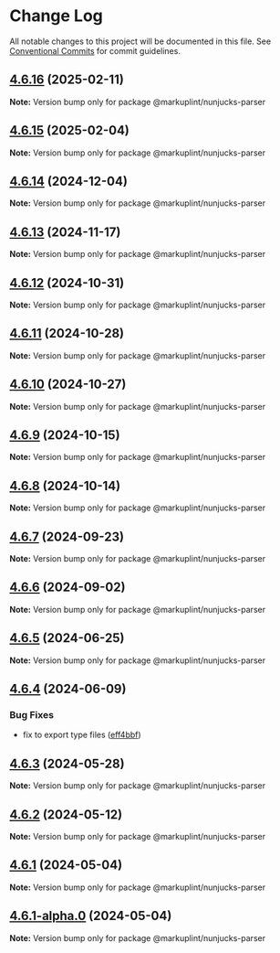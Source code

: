 # Change Log

All notable changes to this project will be documented in this file.
See [Conventional Commits](https://conventionalcommits.org) for commit guidelines.

## [4.6.16](https://github.com/markuplint/markuplint/compare/@markuplint/nunjucks-parser@4.6.15...@markuplint/nunjucks-parser@4.6.16) (2025-02-11)

**Note:** Version bump only for package @markuplint/nunjucks-parser

## [4.6.15](https://github.com/markuplint/markuplint/compare/@markuplint/nunjucks-parser@4.6.14...@markuplint/nunjucks-parser@4.6.15) (2025-02-04)

**Note:** Version bump only for package @markuplint/nunjucks-parser

## [4.6.14](https://github.com/markuplint/markuplint/compare/@markuplint/nunjucks-parser@4.6.13...@markuplint/nunjucks-parser@4.6.14) (2024-12-04)

**Note:** Version bump only for package @markuplint/nunjucks-parser

## [4.6.13](https://github.com/markuplint/markuplint/compare/@markuplint/nunjucks-parser@4.6.12...@markuplint/nunjucks-parser@4.6.13) (2024-11-17)

**Note:** Version bump only for package @markuplint/nunjucks-parser

## [4.6.12](https://github.com/markuplint/markuplint/compare/@markuplint/nunjucks-parser@4.6.11...@markuplint/nunjucks-parser@4.6.12) (2024-10-31)

**Note:** Version bump only for package @markuplint/nunjucks-parser

## [4.6.11](https://github.com/markuplint/markuplint/compare/@markuplint/nunjucks-parser@4.6.10...@markuplint/nunjucks-parser@4.6.11) (2024-10-28)

**Note:** Version bump only for package @markuplint/nunjucks-parser

## [4.6.10](https://github.com/markuplint/markuplint/compare/@markuplint/nunjucks-parser@4.6.9...@markuplint/nunjucks-parser@4.6.10) (2024-10-27)

**Note:** Version bump only for package @markuplint/nunjucks-parser

## [4.6.9](https://github.com/markuplint/markuplint/compare/@markuplint/nunjucks-parser@4.6.8...@markuplint/nunjucks-parser@4.6.9) (2024-10-15)

**Note:** Version bump only for package @markuplint/nunjucks-parser

## [4.6.8](https://github.com/markuplint/markuplint/compare/@markuplint/nunjucks-parser@4.6.7...@markuplint/nunjucks-parser@4.6.8) (2024-10-14)

**Note:** Version bump only for package @markuplint/nunjucks-parser

## [4.6.7](https://github.com/markuplint/markuplint/compare/@markuplint/nunjucks-parser@4.6.6...@markuplint/nunjucks-parser@4.6.7) (2024-09-23)

**Note:** Version bump only for package @markuplint/nunjucks-parser

## [4.6.6](https://github.com/markuplint/markuplint/compare/@markuplint/nunjucks-parser@4.6.5...@markuplint/nunjucks-parser@4.6.6) (2024-09-02)

**Note:** Version bump only for package @markuplint/nunjucks-parser

## [4.6.5](https://github.com/markuplint/markuplint/compare/@markuplint/nunjucks-parser@4.6.4...@markuplint/nunjucks-parser@4.6.5) (2024-06-25)

**Note:** Version bump only for package @markuplint/nunjucks-parser

## [4.6.4](https://github.com/markuplint/markuplint/compare/@markuplint/nunjucks-parser@4.6.3...@markuplint/nunjucks-parser@4.6.4) (2024-06-09)

### Bug Fixes

- fix to export type files ([eff4bbf](https://github.com/markuplint/markuplint/commit/eff4bbfd127574809dc5e15d7cafe87699758ee0))

## [4.6.3](https://github.com/markuplint/markuplint/compare/@markuplint/nunjucks-parser@4.6.2...@markuplint/nunjucks-parser@4.6.3) (2024-05-28)

**Note:** Version bump only for package @markuplint/nunjucks-parser

## [4.6.2](https://github.com/markuplint/markuplint/compare/@markuplint/nunjucks-parser@4.6.1...@markuplint/nunjucks-parser@4.6.2) (2024-05-12)

**Note:** Version bump only for package @markuplint/nunjucks-parser

## [4.6.1](https://github.com/markuplint/markuplint/compare/@markuplint/nunjucks-parser@4.6.1-alpha.0...@markuplint/nunjucks-parser@4.6.1) (2024-05-04)

**Note:** Version bump only for package @markuplint/nunjucks-parser

## [4.6.1-alpha.0](https://github.com/markuplint/markuplint/compare/@markuplint/nunjucks-parser@4.6.0...@markuplint/nunjucks-parser@4.6.1-alpha.0) (2024-05-04)

**Note:** Version bump only for package @markuplint/nunjucks-parser
